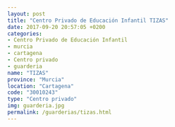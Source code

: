 ```yaml
---
layout: post
title: "Centro Privado de Educación Infantil TIZAS"
date: 2017-09-20 20:57:05 +0200
categories:
- Centro Privado de Educación Infantil
- murcia
- cartagena
- Centro privado
- guarderia
name: "TIZAS"
province: "Murcia"
location: "Cartagena"
code: "30010243"
type: "Centro privado"
img: guarderia.jpg
permalink: /guarderias/tizas.html
---
```

